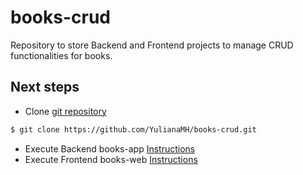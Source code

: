 # books-crud
Repository to store Backend and Frontend projects to manage CRUD functionalities for books.

## Next steps
- Clone [git repository](https://https://github.com/YulianaMH/books-crud)
```bash
$ git clone https://github.com/YulianaMH/books-crud.git
```
- Execute Backend books-app [Instructions](https://https://github.com/YulianaMH/books-crud/books-app)
- Execute Frontend books-web [Instructions](https://https://github.com/YulianaMH/books-crud/books-web)
